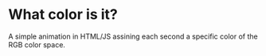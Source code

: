 # What color is it?
A simple animation in HTML/JS assining each second a specific color of the RGB color space.
